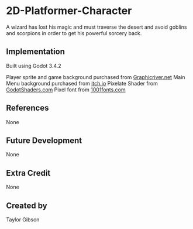 # 2D-Platformer-Character
A wizard has lost his magic and must traverse the desert and avoid goblins and scorpions in order to get his powerful sorcery back.

## Implementation
Built using Godot 3.4.2

Player sprite and game background purchased from [Graphicriver.net](https://graphicriver.net/item/game-assets-pixel-platformer-kit-sprites-background-and-weapons/19258197)
Main Menu background purchased from [itch.io](https://pzuh.itch.io/free-desert-platformer-tileset)
Pixelate Shader from [GodotShaders.com](https://godotshaders.com/shader/pixelate/)
Pixel font from [1001fonts.com](https://www.1001fonts.com/pixel-fonts.html)


## References
None

## Future Development
None

## Extra Credit
None

## Created by 
Taylor Gibson
